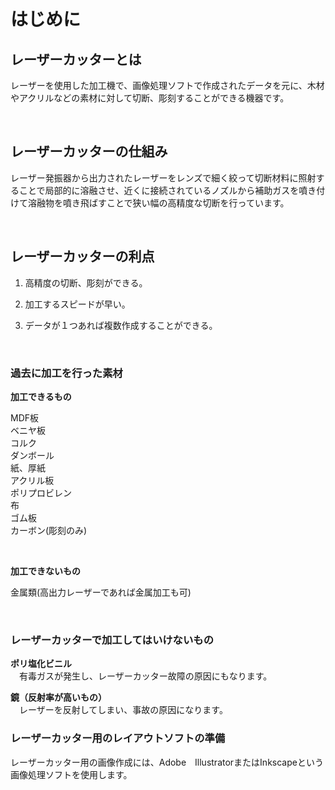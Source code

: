 # はじめに

## レーザーカッターとは


レーザーを使用した加工機で、画像処理ソフトで作成されたデータを元に、木材やアクリルなどの素材に対して切断、彫刻することができる機器です。

<br>

## レーザーカッターの仕組み

レーザー発振器から出力されたレーザーをレンズで細く絞って切断材料に照射することで局部的に溶融させ、近くに接続されているノズルから補助ガスを噴き付けて溶融物を噴き飛ばすことで狭い幅の高精度な切断を行っています。

<br>

## レーザーカッターの利点

1. 高精度の切断、彫刻ができる。

2. 加工するスピードが早い。

3. データが１つあれば複数作成することができる。

<br>

### 過去に加工を行った素材

**加工できるもの**

MDF板
<br>
ベニヤ板
<br>
コルク
<br>
ダンボール
<br>
紙、厚紙
<br>
アクリル板
<br>
ポリプロビレン
<br>
布
<br>
ゴム板
<br>
カーボン(彫刻のみ)

<br>

**加工できないもの**

金属類(高出力レーザーであれば金属加工も可)

<br>

### レーザーカッターで加工してはいけないもの

**ポリ塩化ビニル**
<br>
　有毒ガスが発生し、レーザーカッター故障の原因にもなります。

**鏡（反射率が高いもの）**
<br>
　レーザーを反射してしまい、事故の原因になります。


### レーザーカッター用のレイアウトソフトの準備

レーザーカッター用の画像作成には、Adobe　IllustratorまたはInkscapeという画像処理ソフトを使用します。


